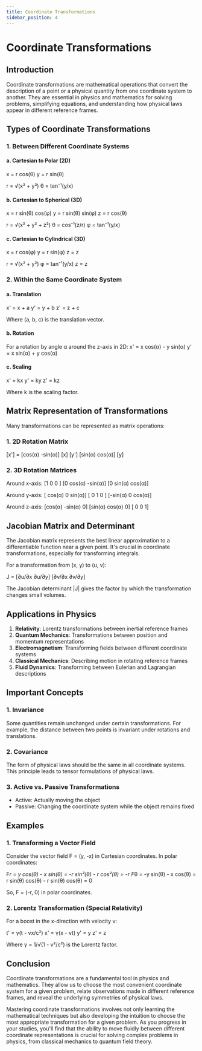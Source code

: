 ```yaml
---
title: Coordinate Transformations
sidebar_position: 4
---
```


# Coordinate Transformations

## Introduction

Coordinate transformations are mathematical operations that convert the description of a point or a physical quantity from one coordinate system to another. They are essential in physics and mathematics for solving problems, simplifying equations, and understanding how physical laws appear in different reference frames.

## Types of Coordinate Transformations

### 1. Between Different Coordinate Systems

#### a. Cartesian to Polar (2D)

x = r cos(θ)
y = r sin(θ)

r = √(x² + y²)
θ = tan⁻¹(y/x)

#### b. Cartesian to Spherical (3D)

x = r sin(θ) cos(φ)
y = r sin(θ) sin(φ)
z = r cos(θ)

r = √(x² + y² + z²)
θ = cos⁻¹(z/r)
φ = tan⁻¹(y/x)

#### c. Cartesian to Cylindrical (3D)

x = r cos(φ)
y = r sin(φ)
z = z

r = √(x² + y²)
φ = tan⁻¹(y/x)
z = z

### 2. Within the Same Coordinate System

#### a. Translation

x' = x + a
y' = y + b
z' = z + c

Where (a, b, c) is the translation vector.

#### b. Rotation

For a rotation by angle α around the z-axis in 2D:
x' = x cos(α) - y sin(α)
y' = x sin(α) + y cos(α)

#### c. Scaling

x' = kx
y' = ky
z' = kz

Where k is the scaling factor.

## Matrix Representation of Transformations

Many transformations can be represented as matrix operations:

### 1. 2D Rotation Matrix

[x'] = [cos(α) -sin(α)] [x]
[y'] [sin(α) cos(α)] [y]

### 2. 3D Rotation Matrices

Around x-axis:
[1 0 0 ]
[0 cos(α) -sin(α)]
[0 sin(α) cos(α)]

Around y-axis:
[ cos(α) 0 sin(α)]
[ 0 1 0 ]
[-sin(α) 0 cos(α)]

Around z-axis:
[cos(α) -sin(α) 0]
[sin(α) cos(α) 0]
[ 0 0 1]

## Jacobian Matrix and Determinant

The Jacobian matrix represents the best linear approximation to a differentiable function near a given point. It's crucial in coordinate transformations, especially for transforming integrals.

For a transformation from (x, y) to (u, v):

J = [∂u/∂x ∂u/∂y]
[∂v/∂x ∂v/∂y]

The Jacobian determinant |J| gives the factor by which the transformation changes small volumes.

## Applications in Physics

1. **Relativity**: Lorentz transformations between inertial reference frames
2. **Quantum Mechanics**: Transformations between position and momentum representations
3. **Electromagnetism**: Transforming fields between different coordinate systems
4. **Classical Mechanics**: Describing motion in rotating reference frames
5. **Fluid Dynamics**: Transforming between Eulerian and Lagrangian descriptions

## Important Concepts

### 1. Invariance

Some quantities remain unchanged under certain transformations. For example, the distance between two points is invariant under rotations and translations.

### 2. Covariance

The form of physical laws should be the same in all coordinate systems. This principle leads to tensor formulations of physical laws.

### 3. Active vs. Passive Transformations

-   Active: Actually moving the object
-   Passive: Changing the coordinate system while the object remains fixed

## Examples

### 1. Transforming a Vector Field

Consider the vector field F = (y, -x) in Cartesian coordinates. In polar coordinates:

F*r = y cos(θ) - x sin(θ) = -r sin²(θ) - r cos²(θ) = -r
F*θ = -y sin(θ) - x cos(θ) = r sin(θ) cos(θ) - r sin(θ) cos(θ) = 0

So, F = (-r, 0) in polar coordinates.

### 2. Lorentz Transformation (Special Relativity)

For a boost in the x-direction with velocity v:

t' = γ(t - vx/c²)
x' = γ(x - vt)
y' = y
z' = z

Where γ = 1/√(1 - v²/c²) is the Lorentz factor.

## Conclusion

Coordinate transformations are a fundamental tool in physics and mathematics. They allow us to choose the most convenient coordinate system for a given problem, relate observations made in different reference frames, and reveal the underlying symmetries of physical laws.

Mastering coordinate transformations involves not only learning the mathematical techniques but also developing the intuition to choose the most appropriate transformation for a given problem. As you progress in your studies, you'll find that the ability to move fluidly between different coordinate representations is crucial for solving complex problems in physics, from classical mechanics to quantum field theory.
